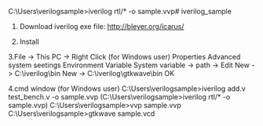 C:\Users\verilogsample>iverilog rtl/* -o sample.vvp# iverilog_sample

1. Download iverilog exe file:
   http://bleyer.org/icarus/
   
2. Install

3.File -> This PC -> Right Click (for Windows user)
  Properties
  Advanced system seetings
  Environment Variable
  System variable -> path -> Edit
  New -> C:\iverilog\bin
  New -> C:\iverilog\gtkwave\bin
  OK

4.cmd window (for Windows user)
  C:\Users\verilogsample>iverilog add.v test_bench.v -o sample.vvp
  (C:\Users\verilogsample>iverilog rtl/* -o sample.vvp)
  C:\Users\verilogsample>vvp sample.vvp
  C:\Users\verilogsample>gtkwave sample.vcd
